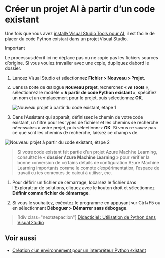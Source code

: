 # <a name="create-an-ai-project-from-existing-code"></a>Créer un projet AI à partir d’un code existant

Une fois que vous avez [installé Visual Studio Tools pour AI](installation.md), il est facile de placer du code Python existant dans un projet Visual Studio.

> [!Important]
>
> Le processus décrit ici ne déplace pas ou ne copie pas les fichiers sources d’origine. Si vous voulez travailler avec une copie, dupliquez d’abord le dossier.

1. Lancez Visual Studio et sélectionnez **Fichier > Nouveau > Projet**.

1. Dans la boîte de dialogue **Nouveau projet**, recherchez « **AI Tools** », sélectionnez le modèle « **À partir de code Python existant** », spécifiez un nom et un emplacement pour le projet, puis sélectionnez **OK**.

    ![Nouveau projet à partir du code existant, étape 1](media\create-project-existing\new-ai-project.png)

1. Dans l’Assistant qui apparaît, définissez le chemin de votre code existant, un filtre pour les types de fichiers et les chemins de recherche nécessaires à votre projet, puis sélectionnez **OK**. Si vous ne savez pas ce que sont les chemins de recherche, laissez ce champ vide.

![Nouveau projet à partir du code existant, étape 2](media\create-project-existing\azurebatch-newproject.png)

> Si votre code existant fait partie d’un projet Azure Machine Learning, consultez le « **dossier Azure Machine Learning** » pour vérifier la bonne conversion de certains détails de configuration Azure Machine Learning importants comme le compte d’expérimentation, l’espace de travail ou les contextes de calcul à utiliser, etc.

1. Pour définir un fichier de démarrage, localisez le fichier dans l’Explorateur de solutions, cliquez avec le bouton droit et sélectionnez **Définir comme fichier de démarrage**.

1. Si vous le souhaitez, exécutez le programme en appuyant sur Ctrl+F5 ou en sélectionnant **Déboguer > Démarrer sans débogage**.

> [!div class="nextstepaction"]
> [Didacticiel : Utilisation de Python dans Visual Studio](../python/tutorial-working-with-python-in-visual-studio-step-00-installation.md)

## <a name="see-also"></a>Voir aussi

- [Création d’un environnement pour un interpréteur Python existant](../python/managing-python-environments-in-visual-studio.md#creating-an-environment-for-an-existing-interpreter)